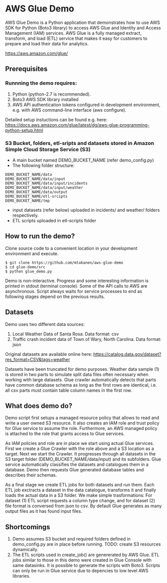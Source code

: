 # AWS Glue Demo

AWS Glue Demo is a Python application that demonstrates how to use AWS SDK for Python (Boto3 library) to access AWS Glue and Identity and Access Management (IAM) services. 
AWS Glue is a fully managed extract, transform, and load (ETL) service that makes it easy for customers to prepare and load their data for analytics. 

https://aws.amazon.com/glue/

## Prerequisites
### Runnning the demo requires: 
1) Python (python-2.7 is recommended).
2) Boto3 AWS SDK library installed
3) AWS API authentication tokens configured in development environment, e.g. with AWS command-line interface (aws configure).

Detailed setup instuctions can be found e.g. here:
https://docs.aws.amazon.com/glue/latest/dg/aws-glue-programming-python-setup.html

### S3 Bucket, folders, etl-sripts and datasets stored in Amazon Simple Cloud Storage Service (S3) 
- A main bucket named DEMO_BUCKET_NAME (refer demo_config.py)
- The following folder structure:
```
DEMO_BUCKET_NAME/data 
DEMO_BUCKET_NAME/data/input
DEMO_BUCKET_NAME/data/input/incidents
DEMO_BUCKET_NAME/data/input/weather
DEMO_BUCKET_NAME/data/output
DEMO_BUCKET_NAME/etl-srcipts
DEMO_BUCKET_NAME/tmp
```
- input datasets (refer below) uploaded in incidents/ and weather/ folders respectively.
- ETL scripts uploaded in etl-scripts folder

## How to run the demo?

Clone source code to a convenient location in your development environment and execute. 
```
$ git clone https://github.com/mtakanen/aws-glue-demo
$ cd glue-demo/src
$ python glue_demo.py
```

Demo is non-interactive. Progress and some interesting information is printed in stdout (terminal console). Some of the API calls to AWS are asynchronous. Script always waits for service processes to end as following stages depend on the previous results.

## Datasets
Demo uses two different data sources:
1) Local Weather Data of Santa Rosa. Data format: csv
2) Traffic crash incident data of Town of Wary, North Carolina. Data format: json

Original datasets are available online here:
https://catalog.data.gov/dataset?res_format=CSV&tags=weather

Datasets have been truncated for demo purposes. Weather data sample (1) is stored in two parts to simulate split data files often necessary when working with large datasets. Glue crawler automatically detects that parts have common database schema as long as the first rows are identical, i.e. all csv parts must contain table column names in the first row.

## What does demo do?
Demo script first setups a managed resource policy that allows to read and write a user owned S3 resource. It also creates an IAM role and trust policy for Glue service to assume the role. Furthermore, an AWS managed policy is attached to the role that grants access to Glue services.

As IAM policies and role are in place we start using actual Glue services. First we create a Glue Crawler with the role above and a S3 location as a target. Next we start the Crawler. It progresses through all datasets in the S3 target folder (DEMO_BUCKET_NAME/data/input) and its subfolders. Glue service automatically classifies the datasets and catalogues them in a database. Demo then requests Glue generated database tables and describes their schemas.

As a final stage we create ETL jobs for both datasets and run them. Each ETL job exctracts a dataset in the data catalogue, transforms it and finally loads the actual data in a S3 folder. We make simple trasformations: For dataset (1) ETL script requests a column type change, and for dataset (2) file format is conversed from json to csv. By default Glue generates as many output files as it has found input files.


## Shortcomings
1) Demo assumes S3 bucket and required folders defined in demo_config.py are in place before running. TODO: create S3 resources dynamically.
2) The ETL scripts used in create_job() are genererated by AWS Glue. ETL jobs similar to those in this demo were created in Glue Console with same datasinks. It is possible to generate the scripts with Boto3. Scripts can only be run in Glue service due to depencies to low level AWS libraries.
